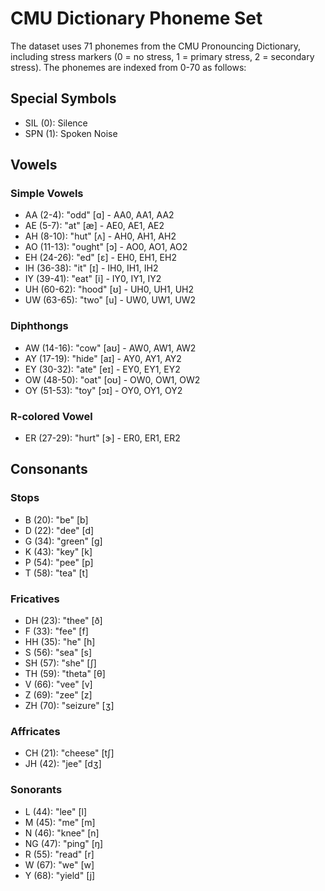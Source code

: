 # CMU Dictionary Phoneme Set

The dataset uses 71 phonemes from the CMU Pronouncing Dictionary, including stress markers (0 = no stress, 1 = primary stress, 2 = secondary stress). The phonemes are indexed from 0-70 as follows:

## Special Symbols
- SIL (0): Silence
- SPN (1): Spoken Noise

## Vowels
### Simple Vowels
- AA (2-4): "odd" [ɑ] - AA0, AA1, AA2
- AE (5-7): "at" [æ] - AE0, AE1, AE2
- AH (8-10): "hut" [ʌ] - AH0, AH1, AH2
- AO (11-13): "ought" [ɔ] - AO0, AO1, AO2
- EH (24-26): "ed" [ɛ] - EH0, EH1, EH2
- IH (36-38): "it" [ɪ] - IH0, IH1, IH2
- IY (39-41): "eat" [i] - IY0, IY1, IY2
- UH (60-62): "hood" [ʊ] - UH0, UH1, UH2
- UW (63-65): "two" [u] - UW0, UW1, UW2

### Diphthongs
- AW (14-16): "cow" [aʊ] - AW0, AW1, AW2
- AY (17-19): "hide" [aɪ] - AY0, AY1, AY2
- EY (30-32): "ate" [eɪ] - EY0, EY1, EY2
- OW (48-50): "oat" [oʊ] - OW0, OW1, OW2
- OY (51-53): "toy" [ɔɪ] - OY0, OY1, OY2

### R-colored Vowel
- ER (27-29): "hurt" [ɝ] - ER0, ER1, ER2

## Consonants
### Stops
- B (20): "be" [b]
- D (22): "dee" [d]
- G (34): "green" [g]
- K (43): "key" [k]
- P (54): "pee" [p]
- T (58): "tea" [t]

### Fricatives
- DH (23): "thee" [ð]
- F (33): "fee" [f]
- HH (35): "he" [h]
- S (56): "sea" [s]
- SH (57): "she" [ʃ]
- TH (59): "theta" [θ]
- V (66): "vee" [v]
- Z (69): "zee" [z]
- ZH (70): "seizure" [ʒ]

### Affricates
- CH (21): "cheese" [tʃ]
- JH (42): "jee" [dʒ]

### Sonorants
- L (44): "lee" [l]
- M (45): "me" [m]
- N (46): "knee" [n]
- NG (47): "ping" [ŋ]
- R (55): "read" [r]
- W (67): "we" [w]
- Y (68): "yield" [j]

